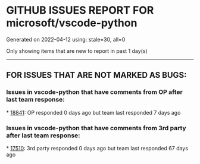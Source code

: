 
# GITHUB ISSUES REPORT FOR microsoft/vscode-python


Generated on 2022-04-12 using: stale=30, all=0


Only showing items that are new to report in past 1 day(s)


---

## FOR ISSUES THAT ARE NOT MARKED AS BUGS:


### Issues in vscode-python that have comments from OP after last team response:


\* [18841](https://github.com/microsoft/vscode-python/issues/18841 "use an environment variable to select port in launch.json"): OP responded 0 days ago but team last responded 7 days ago

### Issues in vscode-python that have comments from 3rd party after last team response:


\* [17510](https://github.com/microsoft/vscode-python/issues/17510 "Add inlay hints"): 3rd party responded 0 days ago but team last responded 67 days ago
